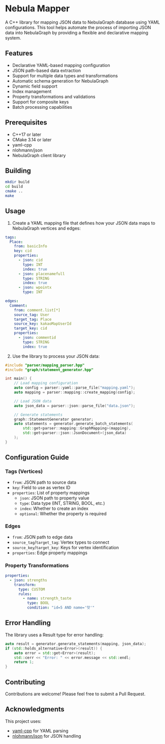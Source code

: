 # Nebula Mapper

A C++ library for mapping JSON data to NebulaGraph database using YAML configurations. This tool helps automate the process of importing JSON data into NebulaGraph by providing a flexible and declarative mapping system.

## Features

- Declarative YAML-based mapping configuration
- JSON path-based data extraction
- Support for multiple data types and transformations
- Automatic schema generation for NebulaGraph
- Dynamic field support
- Index management
- Property transformations and validations
- Support for composite keys
- Batch processing capabilities

## Prerequisites

- C++17 or later
- CMake 3.14 or later
- yaml-cpp
- nlohmann/json
- NebulaGraph client library

## Building

```bash
mkdir build
cd build
cmake ..
make
```

## Usage

1. Create a YAML mapping file that defines how your JSON data maps to NebulaGraph vertices and edges:

```yaml
tags:
  Place:
    from: basicInfo
    key: cid    
    properties:
      - json: cid
        type: INT
        index: true
      - json: placenamefull
        type: STRING
        index: true
      - json: wpointx
        type: INT

edges:
  Comment:
    from: comment.list[*]
    source_tag: User
    target_tag: Place
    source_key: kakaoMapUserId
    target_key: cid
    properties:
      - json: commentid
        type: STRING
        index: true
```

2. Use the library to process your JSON data:

```cpp
#include "parser/mapping_parser.hpp"
#include "graph/statement_generator.hpp"

int main() {
    // Load mapping configuration
    auto config = parser::yaml::parse_file("mapping.yaml");
    auto mapping = parser::mapping::create_mapping(config);

    // Load JSON data
    auto json_data = parser::json::parse_file("data.json");

    // Generate statements
    graph::StatementGenerator generator;
    auto statements = generator.generate_batch_statements(
        std::get<parser::mapping::GraphMapping>(mapping),
        std::get<parser::json::JsonDocument>(json_data)
    );
}
```

## Configuration Guide

### Tags (Vertices)

- `from`: JSON path to source data
- `key`: Field to use as vertex ID
- `properties`: List of property mappings
  - `json`: JSON path to property value
  - `type`: Data type (INT, STRING, BOOL, etc.)
  - `index`: Whether to create an index
  - `optional`: Whether the property is required

### Edges

- `from`: JSON path to edge data
- `source_tag`/`target_tag`: Vertex types to connect
- `source_key`/`target_key`: Keys for vertex identification
- `properties`: Edge property mappings

### Property Transformations

```yaml
properties:
  - json: strengths
    transform:
      type: CUSTOM
      rules:
        - name: strength_taste
          type: BOOL
          condition: "id=5 AND name='맛'"
```

## Error Handling

The library uses a Result type for error handling:

```cpp
auto result = generator.generate_statements(mapping, json_data);
if (std::holds_alternative<Error>(result)) {
    auto error = std::get<Error>(result);
    std::cerr << "Error: " << error.message << std::endl;
    return 1;
}
```

## Contributing

Contributions are welcome! Please feel free to submit a Pull Request.

## Acknowledgments

This project uses:
- [yaml-cpp](https://github.com/jbeder/yaml-cpp) for YAML parsing
- [nlohmann/json](https://github.com/nlohmann/json) for JSON handling
